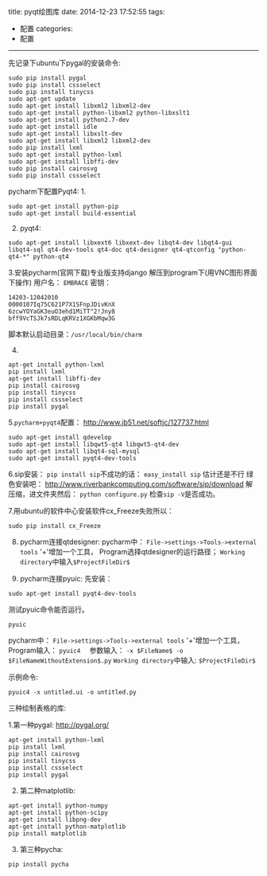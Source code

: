 title: pyqt绘图库
date: 2014-12-23 17:52:55
tags:
- 配置
categories:
- 配置

---


先记录下ubuntu下pygal的安装命令:
```shell
sudo pip install pygal
sudo pip install cssselect
sudo pip install tinycss
sudo apt-get update
sudo apt-get install libxml2 libxml2-dev
sudo apt-get install python-libxml2 python-libxslt1
sudo apt-get install python2.7-dev
sudo apt-get install idle 
sudo apt-get install libxslt-dev  
sudo apt-get install libxml2 libxml2-dev
sudo pip install lxml 
sudo apt-get install python-lxml
sudo apt-get install libffi-dev 
sudo pip install cairosvg
sudo pip install cssselect 
```


pycharm下配置Pyqt4:
1. 
```
sudo apt-get install python-pip
sudo apt-get install build-essential  
```

2. pyqt4:
```
sudo apt-get install libxext6 libxext-dev libqt4-dev libqt4-gui libqt4-sql qt4-dev-tools qt4-doc qt4-designer qt4-qtconfig "python-qt4-*" python-qt4
```

3.安装pycharm(官网下载)专业版支持django
解压到program下(用VNC图形界面下操作)
用户名：
`EMBRACE`
密钥：
```
14203-12042010
0000107Iq75C621P7X1SFnpJDivKnX
6zcwYOYaGK3euO3ehd1MiTT"2!Jny8
bff9VcTSJk7sRDLqKRVz1XGKbMqw3G
```
脚本默认启动目录：`/usr/local/bin/charm`

4.
```
apt-get install python-lxml
pip install lxml
apt-get install libffi-dev
pip install cairosvg
pip install tinycss
pip install cssselect
pip install pygal
```
5.`pycharm+pyqt4`配置：
http://www.jb51.net/softjc/127737.html
```
sudo apt-get install qdevelop 
sudo apt-get install libqwt5-qt4 libqwt5-qt4-dev
sudo apt-get install libqt4-sql-mysql
sudo apt-get install pyqt4-dev-tools
```
6.sip安装：
`pip install sip`不成功的话：
`easy_install sip`
估计还是不行 绿色安装吧：
http://www.riverbankcomputing.com/software/sip/download
解压缩，进文件夹然后：
`python configure.py`
检查`sip -V`是否成功。

7.用ubuntu的软件中心安装软件cx_Freeze失败所以：
```
sudo pip install cx_Freeze
```
8. pycharm连接qtdesigner:
pycharm中：
`File->settings->Tools->external tools`
'+'增加一个工具，
Program选择qtdesigner的运行路径；
`Working directory`中输入`$ProjectFileDir$`

9. pycharm连接pyuic:
先安装：
```
sudo apt-get install pyqt4-dev-tools
```
测试pyuic命令能否运行。
```
pyuic
```
pycharm中：
`File->settings->Tools->external tools`
'+'增加一个工具，
Program输入：
`pyuic4  `
参数输入：
`-x $FileName$ -o $FileNameWithoutExtension$.py`
`Working directory`中输入:
`$ProjectFileDir$`


示例命令:
```
pyuic4 -x untitled.ui -o untitled.py
```


三种绘制表格的库: 

1.第一种pygal:
http://pygal.org/
```
apt-get install python-lxml
pip install lxml
pip install cairosvg
pip install tinycss
pip install cssselect
pip install pygal
```

2. 第二种matplotlib:
```
apt-get install python-numpy
apt-get install python-scipy
apt-get install libpng-dev
apt-get install python-matplotlib
pip install matplotlib
```

3. 第三种pycha:
```
pip install pycha
```

